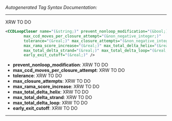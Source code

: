 _Autogenerated Tag Syntax Documentation:_

---
XRW TO DO

```xml
<CCDLoopCloser name="(&string;)" prevent_nonloop_modification="(&bool;)"
        max_ccd_moves_per_closure_attempt="(&non_negative_integer;)"
        tolerance="(&real;)" max_closure_attempts="(&non_negative_integer;)"
        max_rama_score_increase="(&real;)" max_total_delta_helix="(&real;)"
        max_total_delta_strand="(&real;)" max_total_delta_loop="(&real;)"
        early_exit_cutoff="(&real;)" />
```

-   **prevent_nonloop_modification**: XRW TO DO
-   **max_ccd_moves_per_closure_attempt**: XRW TO DO
-   **tolerance**: XRW TO DO
-   **max_closure_attempts**: XRW TO DO
-   **max_rama_score_increase**: XRW TO DO
-   **max_total_delta_helix**: XRW TO DO
-   **max_total_delta_strand**: XRW TO DO
-   **max_total_delta_loop**: XRW TO DO
-   **early_exit_cutoff**: XRW TO DO

---
